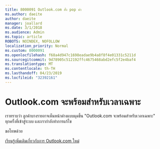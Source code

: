 ```yaml
---
title: 8000091 Outlook.com สั่ง pop ค่า
ms.author: daeite
author: daeite
manager: joallard
ms.date: 3/1/2018
ms.audience: Admin
ms.topic: article
ROBOTS: NOINDEX, NOFOLLOW
localization_priority: Normal
ms.custom: 8000091
ms.openlocfilehash: f68a4d947c1698eadae9b4a8f8f4e01331c5211d
ms.sourcegitcommit: 9d78905c512192ffc4675468abd2efc5f2e4baf4
ms.translationtype: MT
ms.contentlocale: th-TH
ms.lasthandoff: 04/23/2019
ms.locfileid: "32392161"
---
```

# <a name="outlookcom-is-ready-for-prime-time"></a>Outlook.com จะพร้อมสำหรับเวลาเฉพาะ

เราทราบว่า ลูกค้าบางรายอาจเห็นหน้าต่างแบบผุดขึ้น "Outlook.com จะพร้อมสำหรับเวลาเฉพาะ" ทุกครั้งที่เข้าสู่ระบบ และเรากำลังทำการแก้ไข

ขอโทษด้วย

[เรียนรู้เพิ่มเติมเกี่ยวกับการ Outlook.com ใหม่](https://go.microsoft.com/fwlink/p/?linkid=2001300)